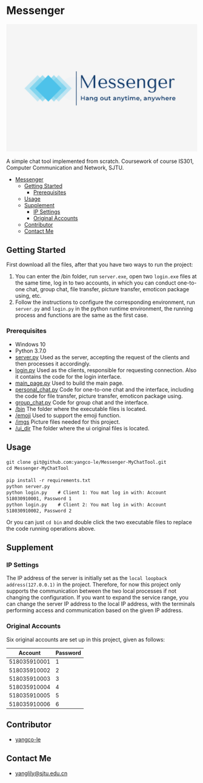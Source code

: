 

# Messenger

<!-- /TOC -->

<div align=center><img src="imgs/login_background.png" alt="Logo" title="Logo" width="800px"/></div>

<!-- TOC -->

A simple chat tool implemented from scratch.  Coursework of course IS301, Computer Communication and Network, SJTU.

- [Messenger](#messenger)
  - [Getting Started](#getting-started)
    - [Prerequisites](#prerequisites)
  - [Usage](#usage)
  - [Supplement](#supplement)
    - [IP Settings](#ip-settings)
    - [Original Accounts](#original-accounts)
  - [Contributor](#contributor)
  - [Contact Me](#contact-me)

## Getting Started

First download all the files, after that you have two ways to run the project:
1. You can enter the /bin folder, run `server.exe`, open two `login.exe` files at the same time, log in to two accounts, in which you can conduct one-to-one chat, group chat, file transfer, picture transfer, emoticon package using, etc.
2. Follow the instructions to configure the corresponding environment, run `server.py` and `login.py` in the python runtime environment, the running process and functions are the same as the first case.

### Prerequisites

- Windows 10
- Python 3.7.0
- [server.py](https://github.com/yangco-le/Messenger-MyChatTool/blob/main/server.py) Used as the server, accepting the request of the clients and then processes it accordingly.
- [login.py](https://github.com/yangco-le/Messenger-MyChatTool/blob/main/login.py)  Used as the clients, responsible for requesting connection. Also it contains the code for the login interface.
- [main_page.py](https://github.com/yangco-le/Messenger-MyChatTool/blob/main/main_page.py)	Used to build the main page.
- [personal_chat.py](https://github.com/yangco-le/Messenger-MyChatTool/blob/main/personal_chat.py)  Code for one-to-one chat and the interface, including the code for file transfer, picture transfer, emoticon package using.
- [group_chat.py](https://github.com/yangco-le/Messenger-MyChatTool/blob/main/group_chat.py)  Code for group chat and the interface.
- [/bin](https://github.com/yangco-le/Messenger-MyChatTool/blob/main/bin)  The folder where the executable files is located.
- [/emoji](https://github.com/yangco-le/Messenger-MyChatTool/tree/main/emoji)  Used to support the emoji function.
- [/imgs](https://github.com/yangco-le/Messenger-MyChatTool/tree/main/imgs)  Picture files needed for this project.
- [/ui_dir](https://github.com/yangco-le/Messenger-MyChatTool/tree/main/ui_dir)  The folder where the ui original files is located.

## Usage

```
git clone git@github.com:yangco-le/Messenger-MyChatTool.git
cd Messenger-MyChatTool

pip install -r requirements.txt
python server.py
python login.py    # Client 1: You mat log in with: Account 518030910001, Password 1
python login.py    # Client 2: You mat log in with: Account 518030910002, Password 2
```

Or you can just `cd bin` and double click the two executable files to replace the code running operations above.

## Supplement

### IP Settings

The IP address of the server is initially set as the `local loopback address(127.0.0.1)` in the project. Therefore, for now this project only supports the communication between the two local processes if not changing the configuration. If you want to expand the service range, you can change the server IP address to the local IP address, with the terminals performing access and communication based on the given IP address.

### Original Accounts

Six original accounts are set up in this project, given as follows:

| Account      | Password |
| ------------ | -------- |
| 518035910001 | 1        |
| 518035910002 | 2        |
| 518035910003 | 3        |
| 518035910004 | 4        |
| 518035910005 | 5        |
| 518035910006 | 6        |

## Contributor

- [yangco-le](https://github.com/yangco-le)

## Contact Me

- yanglily@sjtu.edu.cn
